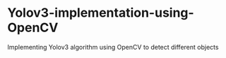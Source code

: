 # Yolov3-implementation-using-OpenCV
Implementing Yolov3 algorithm using OpenCV to detect different objects

